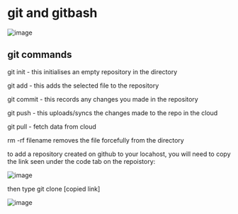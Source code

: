 # git and gitbash

![image](https://user-images.githubusercontent.com/110176257/182135124-1e4f92bd-b39d-4e0b-8cb7-ecf3e337722e.png)


## git commands 
git init - this initialises an empty repository in the directory

git add - this adds the selected file to the repository 

git commit - this records any changes you made in the repository

git push - this uploads/syncs the changes made to the repo in the cloud

git pull - fetch data from cloud

rm -rf filename removes the file forcefully from the directory


to add a repository created on github to your locahost, you will need to copy the link seen under the code tab on the repoistory:

![image](https://user-images.githubusercontent.com/110176257/182133651-73f9f6ab-79a2-450a-a000-9e85435f507f.png)

then type git clone [copied link]

![image](https://user-images.githubusercontent.com/110176257/182134872-1d2a4bd3-f730-4df6-9fc5-02444fe69dee.png)

